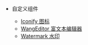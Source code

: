 * 自定义组件

    * [Iconify 图标](custom-components/iconify.md)
    * [WangEditor 富文本编辑器](custom-components/wangeditor.md)
    * [Watermark 水印](custom-components/watermark.md)

